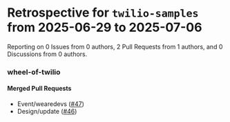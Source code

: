 # Retrospective for `twilio-samples` from 2025-06-29 to 2025-07-06

Reporting on 0 Issues from 0 authors, 2 Pull Requests from 1 authors, and 0 Discussions from 0 authors.


### wheel-of-twilio

#### Merged Pull Requests

- Event/wearedevs ([#47](https://github.com/twilio-samples/wheel-of-twilio/pull/47))
- Design/update ([#46](https://github.com/twilio-samples/wheel-of-twilio/pull/46))